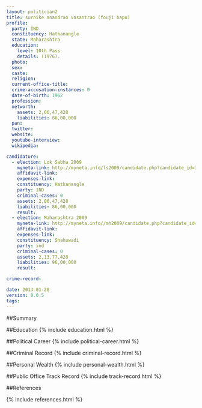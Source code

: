 ```yaml
---
layout: politician2
title: surnike anandrao vasantrao (fouji bapu)
profile: 
  party: IND
  constituency: Hatkanangle
  state: Maharashtra
  education: 
    level: 10th Pass
    details: (1976).
  photo: 
  sex: 
  caste: 
  religion: 
  current-office-title: 
  crime-accusation-instances: 0
  date-of-birth: 1962
  profession: 
  networth: 
    assets: 2,06,47,428
    liabilities: 86,00,000
  pan: 
  twitter: 
  website: 
  youtube-interview: 
  wikipedia: 

candidature: 
  - election: Lok Sabha 2009
    myneta-link: http://myneta.info/ls2009/candidate.php?candidate_id=3810
    affidavit-link: 
    expenses-link: 
    constituency: Hatkanangle 
    party: IND
    criminal-cases: 0
    assets: 2,06,47,428
    liabilities: 86,00,000
    result:  
  - election: Maharashtra 2009
    myneta-link: http://myneta.info//mh2009/candidate.php?candidate_id=3539
    affidavit-link: 
    expenses-link: 
    constituency: Shahuwadi 
    party: ind
    criminal-cases: 0
    assets: 2,13,77,428
    liabilities: 96,00,000
    result:  

crime-record: 

date: 2014-01-28
version: 0.0.5
tags: 
---
```

##Summary


##Education
{% include education.html %}


##Political Career
{% include political-career.html %}


##Criminal Record
{% include criminal-record.html %}


##Personal Wealth
{% include personal-wealth.html %}


##Public Office Track Record
{% include track-record.html %}


##References


{% include references.html %}